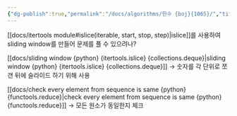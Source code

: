 ```yaml
---
{"dg-publish":true,"permalink":"/docs/algorithms/한수 {boj}{1065}/","title":"한수 {boj}{1065}"}
---
```


[[docs/itertools module#islice(iterable, start, stop, step)\|islice]]를 사용하여 sliding window를 만들어 문제를 풀 수 있으려나?

[[docs/sliding window {python} {itertools.islice} {collections.deque}\|sliding window {python} {itertools.islice} {collections.deque}]] → 숫자를 각 단위로 쪼갠 뒤에 슬라이드 하기 위해 사용

[[docs/check every element from sequence is same {python} {functools.reduce}\|check every element from sequence is same {python} {functools.reduce}]] → 모든 원소가 동일한지 체크
